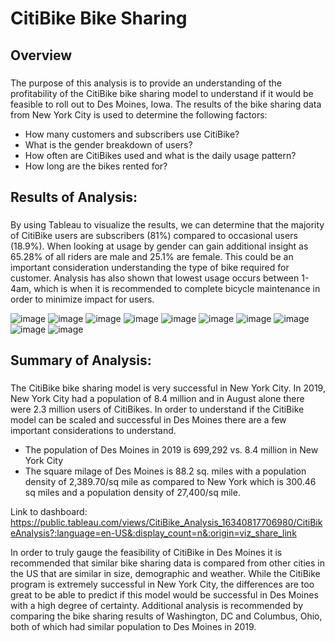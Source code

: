 # CitiBike Bike Sharing 

## Overview
###
The purpose of this analysis is to provide an understanding of the profitability of the CitiBike bike sharing model to understand if it would be feasible to roll out to Des Moines, Iowa.
The results of the bike sharing data from New York City is used to determine the following factors:
- How many customers and subscribers use CitiBike?
- What is the gender breakdown of users?
- How often are CitiBikes used and what is the daily usage pattern?
- How long are the bikes rented for?

## Results of Analysis:
###
By using Tableau to visualize the results, we can determine that the majority of CitiBike users are subscribers (81%) compared to occasional users (18.9%).
When looking at usage by gender can gain additional insight as 65.28% of all riders are male and 25.1% are female.  This could be an important consideration understanding the type of bike required for customer.  Analysis has also shown that lowest usage occurs between 1-4am, which is when it is recommended to complete bicycle maintenance in order to minimize impact for users.

![image](https://user-images.githubusercontent.com/86161212/137529327-8f663155-8b93-46ae-a893-753a5be8aec4.png)
![image](https://user-images.githubusercontent.com/86161212/137529600-a321e896-2fbf-4be3-99ff-ab9d84e88a53.png)
![image](https://user-images.githubusercontent.com/86161212/137529690-6467afcc-ccaf-413f-90a4-cc0f767254dc.png)
![image](https://user-images.githubusercontent.com/86161212/137529755-e4ac4069-6cfc-4eee-93ec-4de71cca1bcb.png)
![image](https://user-images.githubusercontent.com/86161212/137529812-3d73fefc-a955-40e1-8396-99b11d0577f1.png)
![image](https://user-images.githubusercontent.com/86161212/137529871-90f18c7f-7043-498a-9351-2f3825ac4d43.png)
![image](https://user-images.githubusercontent.com/86161212/137529951-a10271ef-25da-43d4-90e9-c0c41b83957b.png)
![image](https://user-images.githubusercontent.com/86161212/137530008-d41fc961-a90b-4f33-b338-5af6b1cc4701.png)
![image](https://user-images.githubusercontent.com/86161212/137530053-f8fc9a23-2367-4060-b6a4-002197ad462e.png)
![image](https://user-images.githubusercontent.com/86161212/137530103-34e60d77-87f9-4fe6-a590-f6041170b666.png)

## Summary of Analysis:
###
The CitiBike bike sharing model is very successful in New York City.  In 2019, New York City had a population of 8.4 million and in August alone there were 2.3 million users of CitiBikes.  In order to understand if the CitiBike model can be scaled and successful in Des Moines there are a few important considerations to understand.
- The population of Des Moines in 2019 is 699,292 vs. 8.4 million in New York City
- The square milage of Des Moines is 88.2 sq. miles with a population density of 2,389.70/sq mile as compared to New York which is 300.46 sq miles and a population density of 27,400/sq mile.

Link to dashboard: https://public.tableau.com/views/CitiBike_Analysis_16340817706980/CitiBikeAnalysis?:language=en-US&:display_count=n&:origin=viz_share_link

In order to truly gauge the feasibility of CitiBike in Des Moines it is recommended that similar bike sharing data is compared from other cities in the US that are similar in size, demographic and weather.  While the CitiBike program is extremely successful in New York City, the differences are too great to be able to predict if this model would be successful in Des Moines with a high degree of certainty.  Additional analysis is recommended by comparing the bike sharing results of Washington, DC and Columbus, Ohio, both of which had similar population to Des Moines in 2019.
